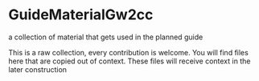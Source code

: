 # GuideMaterialGw2cc
a collection of material that gets used in the planned guide

This is a raw collection, every contribution is welcome.
You will find files here that are copied out of context.
These files will receive context in the later construction 
